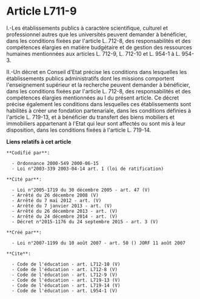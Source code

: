 # Article L711-9

I.-Les établissements publics à caractère scientifique, culturel et professionnel autres que les universités peuvent demander
à bénéficier, dans les conditions fixées par l'article L. 712-8, des responsabilités et des compétences élargies en matière
budgétaire et de gestion des ressources humaines mentionnées aux articles L. 712-9, L. 712-10 et L. 954-1 à L. 954-3. 

II.-Un décret en Conseil d'Etat précise les conditions dans lesquelles les établissements publics administratifs dont les
missions comportent l'enseignement supérieur et la recherche peuvent demander à bénéficier, dans les conditions fixées par
l'article L. 712-8, des responsabilités et des compétences élargies mentionnées au I du présent article. Ce décret précise
également les conditions dans lesquelles ces établissements sont habilités à créer une fondation partenariale, dans les
conditions définies à l'article L. 719-13, et à bénéficier du transfert des biens mobiliers et immobiliers appartenant à
l'Etat qui leur sont affectés ou sont mis à leur disposition, dans les conditions fixées à l'article L. 719-14.

**Liens relatifs à cet article**

	**Codifié par**:

	  - Ordonnance 2000-549 2000-06-15
	  - Loi n°2003-339 2003-04-14 art. 1 (loi de ratification)

	**Cité par**:

	  - Loi n°2005-1719 du 30 décembre 2005 - art. 47 (V)
	  - Arrêté du 26 décembre 2008 (V)
	  - Arrêté du 7 mai 2012 - art. (V)
	  - Arrêté du 7 janvier 2013 - art. (V)
	  - Arrêté du 26 décembre 2013 - art. (V)
	  - Arrêté du 24 décembre 2014 - art. (V)
	  - Décret n°2015-1176 du 24 septembre 2015 - art. 3 (V)

	**Créé par**:

	  - Loi n°2007-1199 du 10 août 2007 - art. 50 () JORF 11 août 2007

	**Cite**:

	  - Code de l'éducation - art. L712-10 (V)
	  - Code de l'éducation - art. L712-8 (V)
	  - Code de l'éducation - art. L712-9 (V)
	  - Code de l'éducation - art. L719-13 (V)
	  - Code de l'éducation - art. L719-14 (V)
	  - Code de l'éducation - art. L954-1 (V)

